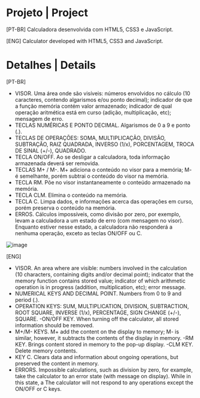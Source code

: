 # Projeto | Project
 [PT-BR]
 Calculadora desenvolvida com HTML5, CSS3 e JavaScript.
 
 [ENG]
 Calculator developed with HTML5, CSS3 and JavaScript.
 
# Detalhes | Details
[PT-BR]
 - VISOR. Uma área onde são visíveis: números envolvidos no cálculo (10 caracteres,
contendo algarismos e/ou ponto decimal); indicador de que a função memória contém
valor armazenado; indicador de qual operação aritmética está em curso (adição,
multiplicação, etc); mensagem de erro.
- TECLAS NUMÉRICAS E PONTO DECIMAL. Algarismos de 0 a 9 e ponto (.).
- TECLAS DE OPERAÇÕES: SOMA, MULTIPLICAÇÃO, DIVISÃO, SUBTRAÇÃO, RAIZ
QUADRADA, INVERSO (1/x), PORCENTAGEM, TROCA DE SINAL (+/-), QUADRADO.
- TECLA ON/OFF. Ao se desligar a calculadora, toda informação armazenada deverá ser
removida.
- TECLAS M+ / M-. M+ adiciona o conteúdo no visor para a memória; M- é semelhante,
porém subtrai o conteúdo do visor na memória.
- TECLA RM. Põe no visor instantaneamente o conteúdo armazenado na memória.
- TECLA CLM. Elimina o conteúdo na memória.
- TECLA C. Limpa dados, e informações acerca das operações em curso, porém preserva
o conteúdo na memória.
- ERROS. Cálculos impossíveis, como divisão por zero, por exemplo, levam a calculadora
a um estado de erro (com mensagem no visor). Enquanto estiver nesse estado, a
calculadora não responderá a nenhuma operação, exceto as teclas ON/OFF ou C.

![image](https://github.com/MatheusZyzz/Calculadora-HTML-CSS-JS/assets/95886821/5b207103-ad10-4b21-b1aa-c836d81b3754)

 [ENG]
- VISOR. An area where are visible: numbers involved in the calculation (10 characters,
containing digits and/or decimal point); indicator that the memory function contains
stored value; indicator of which arithmetic operation is in progress (addition,
multiplication, etc); error message.
- NUMERICAL KEYS AND DECIMAL POINT. Numbers from 0 to 9 and period (.).
- OPERATION KEYS: SUM, MULTIPLICATION, DIVISION, SUBTRACTION, ROOT
SQUARE, INVERSE (1/x), PERCENTAGE, SIGN CHANGE (+/-), SQUARE.
-ON/OFF KEY. When turning off the calculator, all stored information should be
removed.
- M+/M- KEYS. M+ add the content on the display to memory; M- is similar,
however, it subtracts the contents of the display in memory.
-RM KEY. Brings content stored in memory to the pop-up display.
-CLM KEY. Delete memory contents.
- KEY C. Clears data and information about ongoing operations, but preserved
the content in memory.
- ERRORS. Impossible calculations, such as division by zero, for example, take the calculator
to an error state (with message on display). While in this state, a
The calculator will not respond to any operations except the ON/OFF or C keys.
